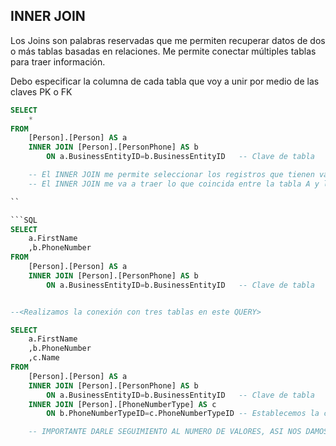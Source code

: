## INNER JOIN

Los Joins son palabras reservadas que me permiten recuperar datos de dos o más tablas basadas en relaciones. 
Me permite conectar múltiples tablas para traer información.

Debo especificar la columna de cada tabla que voy a unir por medio de las claves 
PK o FK


```SQL
SELECT
	*
FROM
	[Person].[Person] AS a
	INNER JOIN [Person].[PersonPhone] AS b
		ON a.BusinessEntityID=b.BusinessEntityID   -- Clave de tabla

	-- El INNER JOIN me permite seleccionar los registros que tienen valores que conincidan en ambas tablas.
	-- El INNER JOIN me va a traer lo que coincida entre la tabla A y la tabal B

``

```SQL
SELECT
	a.FirstName
	,b.PhoneNumber
FROM
	[Person].[Person] AS a
	INNER JOIN [Person].[PersonPhone] AS b
		ON a.BusinessEntityID=b.BusinessEntityID   -- Clave de tabla

```

```SQL

--<Realizamos la conexión con tres tablas en este QUERY>

SELECT
	a.FirstName
	,b.PhoneNumber
	,c.Name
FROM
	[Person].[Person] AS a
	INNER JOIN [Person].[PersonPhone] AS b
		ON a.BusinessEntityID=b.BusinessEntityID   -- Clave de tabla
	INNER JOIN [Person].[PhoneNumberType] AS c 
		ON b.PhoneNumberTypeID=c.PhoneNumberTypeID -- Establecemos la conexión 

	-- IMPORTANTE DARLE SEGUIMIENTO AL NUMERO DE VALORES, ASI NOS DAMOS CUENTA SI ESTAMOS PERDIENDO INFORMACION.
```

